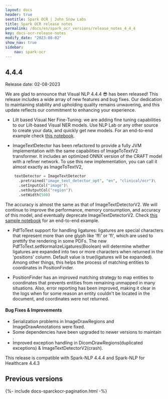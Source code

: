 ```yaml
---
layout: docs
header: true
seotitle: Spark OCR | John Snow Labs
title: Spark OCR release notes
permalink: /docs/en/spark_ocr_versions/release_notes_4_4_4
key: docs-ocr-release-notes
modify_date: "2023-08-02"
show_nav: true
sidebar:
    nav: spark-ocr
---
```


<div class="h3-box" markdown="1">

## 4.4.4

Release date: 02-08-2023

We are glad to announce that Visual NLP 4.4.4 😎 has been released!
This release includes a wide array of new features and bug fixes. Our dedication to maintaining stability and upholding quality remains unwavering, and this update reflects our commitment to enhancing your experience.

* Lilt based Visual Ner Fine-Tuning: we are adding fine tuning capabilities to our Lilt-based Visual NER models. Use NLP Lab or any other source to create your data, and quickly get new models. For an end-to-end example check [this notebook](https://github.com/JohnSnowLabs/spark-ocr-workshop/blob/master/jupyter/Ner/VisualDocumentNerFinetuning.ipynb).

* ImageTextDetector has been refactored to provide a fully JVM implementation with the same capabilities of ImageToTextV2 transformer. It includes an optimized ONNX version of the CRAFT model with a refiner network. To use this new implementation, you can call it almost exactly as ImageToTextV2,

```python
    textDetector = ImageTextDetector
      .pretrained("image_text_detector_opt", "en", "clinical/ocr")\
      .setInputCol("image")\
      .setOutputCol("region")\
      .setWidth(500)
```
The accuracy is almost the same as that of ImageTextDetectorV2.  We will continue to improve the performance, memory consumption, and accuracy of this model, and eventually deprecate ImageTextDetectorV2.
Check [this sample notebook](https://github.com/JohnSnowLabs/spark-ocr-workshop/blob/master/jupyter/TextDetection/SparkOcrImageTextDetection.ipynb) for an end-to-end example.


* PdfToText support for handling ligatures: ligatures are special characters that represent more than one glyph like 'ffi' or 'fl', which are used to prettify the rendering in some PDFs. The new PdfToText.setNormalizeLigatures(Boolean) will determine whether ligatures are expanded into two or more characters when returned in the 'positions' column.
Default value is true(ligatures will be expanded).
Among other things, this helps the process of matching entities to coordinates in PositionFinder.

* PositionFinder has an improved matching strategy to map entities to coordinates that prevents entities from remaining unmapped in many situations. Also, error reporting has been improved, making it clear in the logs when for some reason an entity couldn't be located in the document, and coordinates were not returned.

#### Bug Fixes & Improvements
* Serialization problems in ImageDrawRegions and ImageDrawAnnotations were fixed.
* Some dependencies have been upgraded to newer versions to maintain .
* Improved exception handling in DicomDrawRegions(duplicated exceptions) & ImageTextDetectorV2(crash).

This release is compatible with Spark-NLP 4.4.4 and Spark-NLP for Healthcare 4.4.3

</div><div class="prev_ver h3-box" markdown="1">

## Previous versions

</div>

{%- include docs-sparckocr-pagination.html -%}
